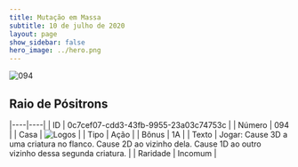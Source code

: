 ```yaml
---
title: Mutação em Massa
subtitle: 10 de julho de 2020
layout: page
show_sidebar: false
hero_image: ../hero.png
---
```


![094](https://cdn.keyforgegame.com/media/card_front/pt/479_094_9RQFX349V37W_pt.png)

## Raio de Pósitrons

|----|----|
| ID | 0c7cef07-cdd3-43fb-9955-23a03c74753c |
| Número | 094 |
| Casa | ![Logos](https://archonarcana.com/images/thumb/c/ce/Logos.png/22px-Logos.png "Logos") |
| Tipo | Ação |
| Bônus | 1A |
| Texto | Jogar: Cause 3D a uma criatura no flanco. Cause 2D ao vizinho dela. Cause 1D ao outro vizinho dessa segunda criatura. |
| Raridade | Incomum |
